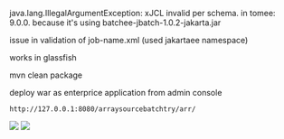 java.lang.IllegalArgumentException: xJCL invalid per schema.
in tomee: 9.0.0.
because it's using batchee-jbatch-1.0.2-jakarta.jar

issue in validation of job-name.xml (used jakartaee namespace)

works in glassfish

mvn clean package

deploy war as enterprice application from admin console

```
http://127.0.0.1:8080/arraysourcebatchtry/arr/
```

<image src="outputlog.webp"/>
<image src="details.webp"/>